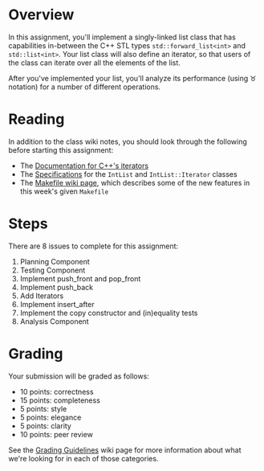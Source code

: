 # Overview
In this assignment, you'll implement a singly-linked list class that has
capabilities in-between the C++ STL types `std::forward_list<int>` and
`std::list<int>`. Your list class will also define an iterator, so
that users of the class can iterate over all the elements of the list.

After you've implemented your list, you'll analyze its performance (using ♉ ︎notation) for a number of different operations.

# Reading
In addition to the class wiki notes, you should look through the following before starting this assignment:
* The [Documentation for C++'s iterators](http://www.cplusplus.com/reference/iterator/)
* The [Specifications](Specifications.md) for the `IntList` and `IntList::Iterator` classes
* The [Makefile wiki page](https://github.com/hmc-cs70-fall2015/Admin/wiki/Makefiles), which describes some of the new features in this week's given `Makefile`

# Steps
There are 8 issues to complete for this assignment:

1. Planning Component
1. Testing Component
1. Implement push_front and pop_front
1. Implement push_back
1. Add Iterators
1. Implement insert_after
1. Implement the copy constructor and (in)equality tests
1. Analysis Component

# Grading
Your submission will be graded as follows: 
* 10 points: correctness
* 15 points: completeness
* 5 points: style 
* 5 points: elegance
* 5 points: clarity 
* 10 points: peer review

See the [Grading Guidelines](https://github.com/hmc-cs70-fall2015/Admin/wiki/Grading-Guidelines) wiki page for more information about what we're looking for in each of those categories. 
